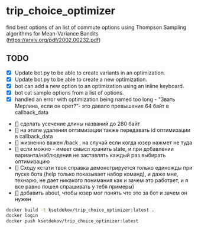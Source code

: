 # trip_choice_optimizer

find best options of an list of commute options using Thompson Sampling algorithms for Mean-Variance Bandits (<https://arxiv.org/pdf/2002.00232.pdf>)

## TODO

- [x] Update bot.py to be able to create variants in an optimization.
- [x] Update bot.py to be able to create a new optimization.
- [x] bot can add a new option to an optimization using an inline keyboard.
- [x] bot cat sample options from a list of options.
- [x] handled an error with optimization being named too long - "Звать Мерлина, если он орет?”- это давало превышение 64 байт в callback_data
- [] сделать усечение длины названий до 280 байт
- [] на этапе удаления оптимизации также передавать id оптимизации в callback_data
- [] жизненно важен /back , на случай если когда юзер нажмет не туда
- [] если можно - имеет смысл хранить state, и при добавлении варианта/наблюдения не заставлять каждый раз выбирать оптимизацию
- [] Сходу кстати твоя справка демонстрируется только единожды при пуске бота (help  только показывает набор команд), и даже мне, технарю, не дает никакого понимания как и зачем это работает, и я все равно пошел спрашивать у тебя примеры)
- [] добавить about, чтобы юзер мог понять что это за бот и зачем он нужен

```bash
docker build -t ksetdekov/trip_choice_optimizer:latest .
docker login
docker push ksetdekov/trip_choice_optimizer:latest
```